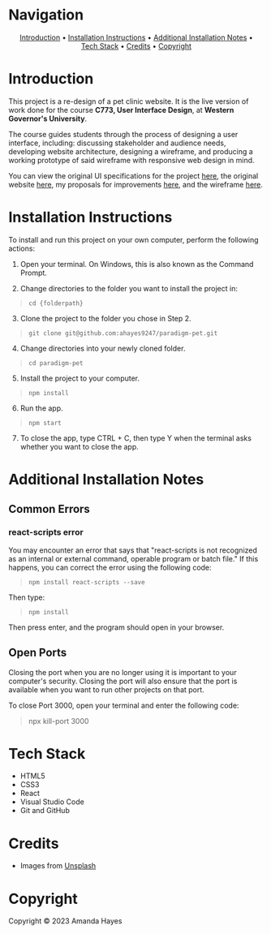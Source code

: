 # Navigation

<div align="center"><a href="#introduction">Introduction</a> &bull; <a href="#installation-instructions">Installation Instructions</a> &bull; <a href="#additional-installation-notes">Additional Installation Notes</a> &bull;<br> <a href="#tech-stack">Tech Stack</a> &bull; <a href="#credits">Credits</a> &bull; <a href="#copyright">Copyright</a></div>


# Introduction

This project is a re-design of a pet clinic website. It is the live version of work done for the course <strong>C773, User Interface Design</strong>, at <strong>Western Governor's University</strong>. 

The course guides students through the process of designing a user interface, including: discussing stakeholder and audience needs, developing website architecture, designing a wireframe, and producing a working prototype of said wireframe with responsive web design in mind. 

You can view the original UI specifications for the project <a href="https://www.dropbox.com/s/ea3lvtp52xgbx9z/Paradigm%20Pet%20Professionals%20UI%20Design%20Specifications.pdf?dl=0">here</a>, the original website <a href="https://www.dropbox.com/s/jr3oiwsvhnlmqgx/paradigm-original.pdf?dl=0">here</a>, my proposals for improvements <a href="https://www.dropbox.com/s/2gfjit5hnzhv9er/Amanda_Hayes_C773_Task_1_Proposals.pdf?dl=0">here</a>, and the wireframe <a href="https://www.figma.com/proto/QrX2gA5NGDvNuQHby4sUgT/c773?node-id=67%3A1419&scaling=scale-down&page-id=0%3A1&starting-point-node-id=67%3A1419">here</a>.

# Installation Instructions

To install and run this project on your own computer, perform the following actions:

1. Open your terminal. On Windows, this is also known as the Command Prompt.

2. Change directories to the folder you want to install the project in:

> `cd {folderpath}`

3. Clone the project to the folder you chose in Step 2.

> `git clone git@github.com:ahayes9247/paradigm-pet.git`

4. Change directories into your newly cloned folder.

> `cd paradigm-pet`

5. Install the project to your computer.

> `npm install`

6. Run the app.

> `npm start`

7. To close the app, type CTRL + C, then type Y when the terminal asks whether you want to close the app.

# Additional Installation Notes

## Common Errors

### react-scripts error

You may encounter an error that says that "react-scripts is not recognized as an internal or external command, operable program or batch file." If this happens, you can correct the error using the following code:

> `npm install react-scripts --save`

Then type:

> `npm install`

Then press enter, and the program should open in your browser.

## Open Ports

Closing the port when you are no longer using it is important to your computer's security. Closing the port will also ensure that the port is available when you want to run other projects on that port.

To close Port 3000, open your terminal and enter the following code:

> npx kill-port 3000

# Tech Stack 

* HTML5
* CSS3
* React
* Visual Studio Code
* Git and GitHub

# Credits
* Images from [Unsplash](https://unsplash.com)

# Copyright

Copyright © 2023 Amanda Hayes
